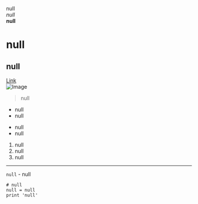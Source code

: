 null  
*null*  
**null**  
# null  
## null   
[Link](https://www.youtube.com/watch?v=dQw4w9WgXcQ)  
![Image]([https://i.insider.com/60817ec5354dde0018c06960?width=700](https://www.google.com/url?sa=i&url=https%3A%2F%2Fpixabay.com%2Fillustrations%2Fai-generated-lake-peaceful-bench-7760487%2F&psig=AOvVaw10TEYH1Dh52l-dvQC1116s&ust=1682458313487000&source=images&cd=vfe&ved=0CBAQjRxqFwoTCOj04OK7w_4CFQAAAAAdAAAAABAE))  
> null  

* null
* null  

- null
- null  

1. null
2. null
3. null  

---  

`null` - null  

```
# null
null = null
print 'null'
```  

